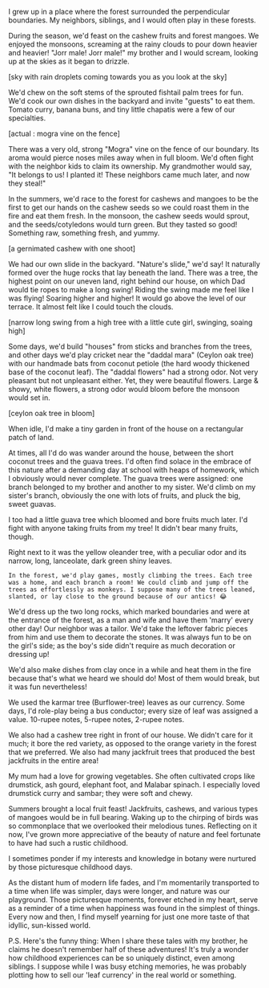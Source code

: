 I grew up in a place where the forest surrounded the perpendicular boundaries. My neighbors, siblings, and I would often play in these forests. 

During the season, we'd feast on the cashew fruits and forest mangoes. We enjoyed the monsoons, screaming at the rainy clouds to pour down heavier and heavier! "Jorr male! Jorr male!" my brother and I would scream, looking up at the skies as it began to drizzle. 

[sky with rain droplets coming towards you as you look at the sky]

We'd chew on the soft stems of the sprouted fishtail palm trees for fun. We'd cook our own dishes in the backyard and invite "guests" to eat them. Tomato curry, banana buns, and tiny little chapatis were a few of our specialties. 

[actual : mogra vine on the fence]

There was a very old, strong "Mogra" vine on the fence of our boundary. Its aroma would pierce noses miles away when in full bloom. We'd often fight with the neighbor kids to claim its ownership. My grandmother would say, "It belongs to us! I planted it! These neighbors came much later, and now they steal!"

In the summers, we'd race to the forest for cashews and mangoes to be the first to get our hands on the cashew seeds so we could roast them in the fire and eat them fresh. In the monsoon, the cashew seeds would sprout, and the seeds/cotyledons would turn green. But they tasted so good! Something raw, something fresh, and yummy. 

[a gernimated cashew with one shoot]

We had our own slide in the backyard. "Nature's slide," we'd say! It naturally formed over the huge rocks that lay beneath the land. There was a tree, the highest point on our uneven land, right behind our house, on which Dad would tie ropes to make a long swing! Riding the swing made me feel like I was flying! Soaring higher and higher! It would go above the level of our terrace. It almost felt like I could touch the clouds. 

[narrow long swing from a high tree with a little cute girl, swinging, soaing high]

Some days, we'd build "houses" from sticks and branches from the trees, and other days we'd play cricket near the "daddal mara" (Ceylon oak tree) with our handmade bats from coconut petiole (the hard woody thickened base of the coconut leaf). The "daddal flowers" had a strong odor. Not very pleasant but not unpleasant either. Yet, they were beautiful flowers. Large & showy, white flowers, a strong odor would bloom before the monsoon would set in.

[ceylon oak tree in bloom]

When idle, I'd make a tiny garden in front of the house on a rectangular patch of land. 

At times, all I'd do was wander around the house, between the short coconut trees and the guava trees. I'd often find solace in the embrace of this nature after a demanding day at school with heaps of homework, which I obviously would never complete. The guava trees were assigned: one branch belonged to my brother and another to my sister. We'd climb on my sister's branch, obviously the one with lots of fruits, and pluck the big, sweet guavas. 

I too had a little guava tree which bloomed and bore fruits much later. I'd fight with anyone taking fruits from my tree! It didn't bear many fruits, though.

Right next to it was the yellow oleander tree, with a peculiar odor and its narrow, long, lanceolate, dark green shiny leaves.

    In the forest, we'd play games, mostly climbing the trees. Each tree was a home, and each branch a room! We could climb and jump off the trees as effortlessly as monkeys. I suppose many of the trees leaned, slanted, or lay close to the ground because of our antics! 😂 

We'd dress up the two long rocks, which marked boundaries and were at the entrance of the forest, as a man and wife and have them 'marry' every other day! Our neighbor was a tailor. We'd take the leftover fabric pieces from him and use them to decorate the stones. It was always fun to be on the girl's side; as the boy's side didn't require as much decoration or dressing up!

We'd also make dishes from clay once in a while and heat them in the fire because that's what we heard we should do! Most of them would break, but it was fun nevertheless!

We used the karmar tree (Burflower-tree) leaves as our currency. Some days, I'd role-play being a bus conductor; every size of leaf was assigned a value. 10-rupee notes, 5-rupee notes, 2-rupee notes.

We also had a cashew tree right in front of our house. We didn't care for it much; it bore the red variety, as opposed to the orange variety in the forest that we preferred. We also had many jackfruit trees that produced the best jackfruits in the entire area!

My mum had a love for growing vegetables. She often cultivated crops like drumstick, ash gourd, elephant foot, and Malabar spinach. I especially loved drumstick curry and sambar; they were soft and chewy.

Summers brought a local fruit feast! Jackfruits, cashews, and various types of mangoes would be in full bearing. Waking up to the chirping of birds was so commonplace that we overlooked their melodious tunes. Reflecting on it now, I've grown more appreciative of the beauty of nature and feel fortunate to have had such a rustic childhood.

I sometimes ponder if my interests and knowledge in botany were nurtured by those picturesque childhood days.

As the distant hum of modern life fades, and I'm momentarily transported to a time when life was simpler, days were longer, and nature was our playground. Those picturesque moments, forever etched in my heart, serve as a reminder of a time when happiness was found in the simplest of things. Every now and then, I find myself yearning for just one more taste of that idyllic, sun-kissed world.

P.S. Here's the funny thing: When I share these tales with my brother, he claims he doesn't remember half of these adventures! It's truly a wonder how childhood experiences can be so uniquely distinct, even among siblings. I suppose while I was busy etching memories, he was probably plotting how to sell our 'leaf currency' in the real world or something.
